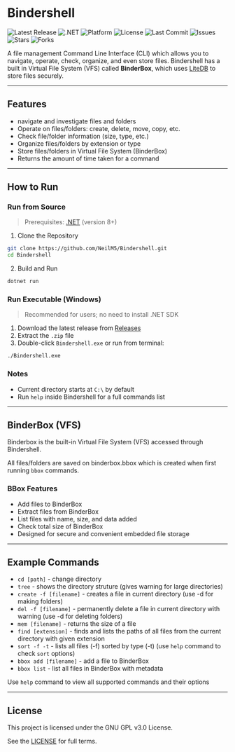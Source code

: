 # Bindershell

![Latest Release](https://img.shields.io/github/v/release/NeilM5/BinderShell?label=latest%20version)
![.NET](https://img.shields.io/badge/.NET-9.0-blueviolet)
![Platform](https://img.shields.io/badge/platform-Windows-green)
![License](https://img.shields.io/github/license/NeilM5/BinderShell)
![Last Commit](https://img.shields.io/github/last-commit/NeilM5/BinderShell)
![Issues](https://img.shields.io/github/issues/NeilM5/BinderShell)
![Stars](https://img.shields.io/github/stars/NeilM5/BinderShell?style=social)
![Forks](https://img.shields.io/github/forks/NeilM5/BinderShell?style=social)

A file management Command Line Interface (CLI) which allows you to navigate, operate, check, organize, and even store files.
Bindershell has a built in Virtual File System (VFS) called **BinderBox**, which uses [LiteDB](https://www.litedb.org/) to store files securely.

---

## Features
- navigate and investigate files and folders
- Operate on files/folders: create, delete, move, copy, etc.
- Check file/folder information (size, type, etc.)
- Organize files/folders by extension or type
- Store files/folders in Virtual File System (BinderBox)
- Returns the amount of time taken for a command

---

## How to Run
### Run from Source
> Prerequisites: [.NET](https://dotnet.microsoft.com/download) (version 8+)
1. Clone the Repository
```bash
git clone https://github.com/NeilM5/Bindershell.git
cd Bindershell
```
2. Build and Run
```bash
dotnet run
```
### Run Executable (Windows)
> Recommended for users; no need to install .NET SDK
1. Download the latest release from [Releases](https://github.com/NeilM5/Bindershell/releases)
2. Extract the `.zip` file
3. Double-click `Bindershell.exe` or run from terminal:
```bash
./Bindershell.exe
```

### Notes
- Current directory starts at `C:\` by default
- Run `help` inside Bindershell for a full commands list

---

## BinderBox (VFS)
Binderbox is the built-in Virtual File System (VFS) accessed through Bindershell.

All files/folders are saved on binderbox.bbox which is created when first running `bbox` commands.

### BBox Features
- Add files to BinderBox
- Extract files from BinderBox
- List files with name, size, and data added
- Check total size of BinderBox
- Designed for secure and convenient embedded file storage

---

## Example Commands
- `cd [path]` - change directory
- `tree` - shows the directory struture (gives warning for large directories)
- `create -f [filename]` - creates a file in current directory (use -d for making folders)
- `del -f [filename]` - permanently delete a file in current directory with warning (use -d for deleting folders)
- `mem [filename]` - returns the size of a file
- `find [extension]` - finds and lists the paths of all files from the current directory with given extension
- `sort -f -t` - lists all files (-f) sorted by type (-t) (use `help` command to check `sort` options)
- `bbox add [filename]` - add a file to BinderBox
- `bbox list` - list all files in BinderBox with metadata

Use `help` command to view all supported commands and their options

---

## License
This project is licensed under the GNU GPL v3.0 License.

See the [LICENSE](https://github.com/NeilM5/Bindershell?tab=GPL-3.0-1-ov-file) for full terms.


